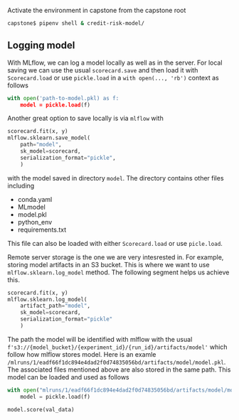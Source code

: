 Activate the environment in capstone from the capstone root

```sh
capstone$ pipenv shell & credit-risk-model/

```

## Logging model

With MLflow, we can log a model locally as well as in the server. For local saving we can use the usual `scorecard.save` and then load it with `Scorecard.load` or use `pickle.load` in a `with open(..., 'rb')` context as follows

```py
with open('path-to-model.pkl) as f:
    model = pickle.load(f)
```

Another great option to save locally is via `mlflow` with

```py
scorecard.fit(x, y)
mlflow.sklearn.save_model(
    path="model", 
    sk_model=scorecard,
    serialization_format="pickle",
    )
```

 with the model saved in directory `model`. The directory contains other files including

- conda.yaml
- MLmodel
- model.pkl
- python_env
- requirements.txt

This file can also be loaded with either `Scorecard.load` or use `picle.load`.

Remote server storage is the one we are very intesrested in. For example, storing model artifacts in an S3 bucket. This is where we want to use `mlflow.sklearn.log_model` method. The following segment helps us achieve this.

```py
scorecard.fit(x, y)
mlflow.sklearn.log_model(
    artifact_path="model", 
    sk_model=scorecard,
    serialization_format="pickle"
    )
```

The path the model will be identified with mlflow with the usual `f's3://{model_bucket}/{experiment_id}/{run_id}/artifacts/model'` which follow how mlflow stores model. Here is an examle `/mlruns/1/eadf66f1dc894e4dad2f0d74835056bd/artifacts/model/model.pkl`. The associated files mentioned above are also stored in the same path. This model can be loaded and used as follows

```py
with open("mlruns/1/eadf66f1dc894e4dad2f0d74835056bd/artifacts/model/model.pkl", "rb") as f:
    model = pickle.load(f)

model.score(val_data)
```
